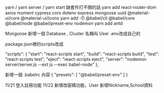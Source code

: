 yarn / yarn server / yarn start
缺套件打不開的話
yarn add  react-router-dom axios moment cypress cors dotenv express mongoose uuid @material-ui/core @material-ui/icons
yarn add -D @babel/cli @babel/core @babel/node @babel/preset-env nodemon
yarn add antd

Mongoose 新增一個 Database , Cluster 名稱叫 User
.env改成自己的

package.json裡的scripts改成

"scripts": {
    "start": "react-scripts start",
    "build": "react-scripts build",
    "test": "react-scripts test",
    "eject": "react-scripts eject",
    "server": "nodemon server/server.js --ext js --exec babel-node"
  },

新增一個 .babelrc 內容
{
    "presets": [
        "@babel/preset-env"
    ]
}

11/21 登入註冊功能
11/22 新增改密碼功能，User 新增Nickname,School資料